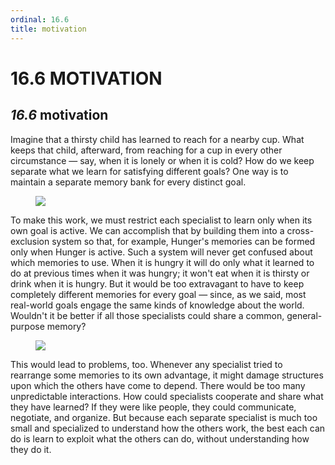 ```yaml
---
ordinal: 16.6
title: motivation
---
```


# 16.6 MOTIVATION 

<h2><em>16.6</em> motivation</h2>
<p>Imagine that a thirsty child has learned to reach for a nearby cup. What keeps that child, afterward, from reaching for a cup in every other circumstance &mdash; say, when it is lonely or when it is cold? How do we keep separate what we learn for satisfying different goals? One way is to maintain a separate memory bank for every distinct goal.</p>
<figure><img src="/images/ch16/16-7.png"></img></figure>
<p>To make this work, we must restrict each specialist to learn only when its own goal is active. We can accomplish that by building them into a cross-exclusion system so that, for example, Hunger's memories can be formed only when Hunger is active. Such a system will never get confused about which memories to use. When it is hungry it will do only what it learned to do at previous times when it was hungry; it won't eat when it is thirsty or drink when it is hungry. But it would be too extravagant to have to keep completely different memories for every goal &mdash; since, as we said, most real-world goals engage the same kinds of knowledge about the world. Wouldn't it be better if all those specialists could share a common, general-purpose memory?</p>
<figure><img src="/images/ch16/16-8.png"></img></figure>
<p>This would lead to problems, too. Whenever any specialist tried to rearrange some memories to its own advantage, it might damage structures upon which the others have come to depend. There would be too many unpredictable interactions. How could specialists cooperate and share what they have learned? If they were like people, they could communicate, negotiate, and organize. But because each separate specialist is much too small and specialized to understand how the others work, the best each can do is learn to exploit what the others can do, without understanding how they do it.</p>
